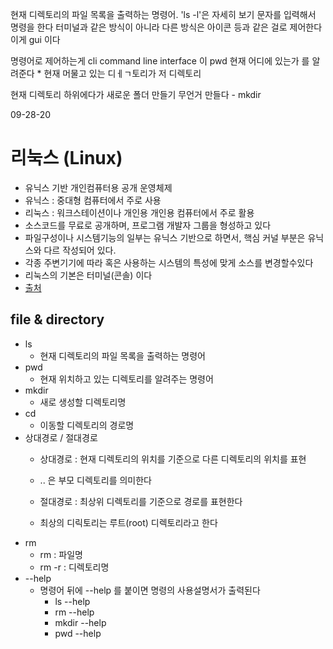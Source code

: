 현재 디렉토리의 파일 목록을 출력하는 명령어. 'ls -l'은 자세히 보기
문자를 입력해서 명령을 한다 
터미널과 같은 방식이 아니라 다른 방식은 아이콘 등과 같은 걸로 제어한다 이게 gui 이다

명령어로 제어하는게 cli command line interface 이
pwd 현재 어디에 있는가 를 알려준다 
    * 현재 머물고 있는 디ㅔㄱ토리가 저 디렉토리 

현재 디렉토리 하위에다가 새로운 폴더 만들기
무언거 만들다 - mkdir 


09-28-20

# 리눅스 (Linux)
* 유닉스 기반 개인컴퓨터용 공개 운영체제
* 유닉스 : 중대형 컴퓨터에서 주로 사용
* 리눅스 : 워크스테이션이나 개인용 개인용 컴퓨터에서 주로 활용 
* 소스코드를 무료로 공개하며, 프로그램 개발자 그룹을 형성하고 있다 
* 파일구성이나 시스템기능의 일부는 유닉스 기반으로 하면서, 핵심 커널 부분은 유닉스와 다르 작성되어 있다. 
* 각종 주변기기에 따라 혹은 사용하는 시스템의 특성에 맞게 소스를 변경할수있다 
* 리눅스의 기본은 터미널(콘솔) 이다 
* [출처](https://terms.naver.com/entry.nhn?docId=1180044&cid=40942&categoryId=32839)

## file & directory
* ls 
    * 현재 디렉토리의 파일 목록을 출력하는 명령어 
* pwd
    * 현재 위치하고 있는 디렉토리를 알려주는 명령어
* mkdir
    * 새로 생성할 디렉토리명 
* cd
    * 이동할 디렉토리의 경로명 
* 상대경로 / 절대경로
    * 상대경로 : 현재 디렉토리의 위치를 기준으로 다른 디렉토리의 위치를 표현
    * .. 은 부모 디렉토리를 의미한다
    
    * 절대경로 : 최상위 디렉토리를 기준으로 경로를 표현한다
    * 최상의 디릭토리는 루트(root) 디렉토리라고 한다     
* rm
    * rm : 파일명
    * rm -r : 디렉토리명 
* --help
    * 명령어 뒤에 --help 를 붙이면 명령의 사용설명서가 출력된다 
        * ls --help
        * rm --help
        * mkdir --help
        * pwd --help        